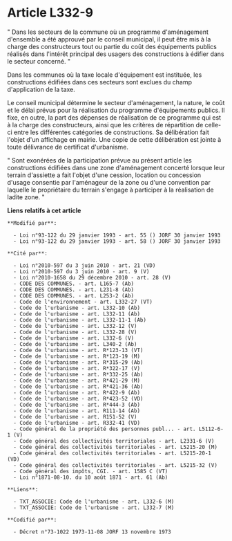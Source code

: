 # Article L332-9

" Dans les secteurs de la commune où un programme d'aménagement d'ensemble a été approuvé par le conseil municipal, il peut
être mis à la charge des constructeurs tout ou partie du coût des équipements publics réalisés dans l'intérêt principal des
usagers des constructions à édifier dans le secteur concerné. "

Dans les communes où la taxe locale d'équipement est instituée, les constructions édifiées dans ces secteurs sont exclues du
champ d'application de la taxe.

Le conseil municipal détermine le secteur d'aménagement, la nature, le coût et le délai prévus pour la réalisation du
programme d'équipements publics. Il fixe, en outre, la part des dépenses de réalisation de ce programme qui est à la charge
des constructeurs, ainsi que les critères de répartition de celle-ci entre les différentes catégories de constructions. Sa
délibération fait l'objet d'un affichage en mairie. Une copie de cette délibération est jointe à toute délivrance de
certificat d'urbanisme.

" Sont exonérées de la participation prévue au présent article les constructions édifiées dans une zone d'aménagement
concerté lorsque leur terrain d'assiette a fait l'objet d'une cession, location ou concession d'usage consentie par
l'aménageur de la zone ou d'une convention par laquelle le propriétaire du terrain s'engage à participer à la réalisation de
ladite zone. "

**Liens relatifs à cet article**

	**Modifié par**:

	  - Loi n°93-122 du 29 janvier 1993 - art. 55 () JORF 30 janvier 1993
	  - Loi n°93-122 du 29 janvier 1993 - art. 58 () JORF 30 janvier 1993

	**Cité par**:

	  - Loi n°2010-597 du 3 juin 2010 - art. 21 (VD)
	  - Loi n°2010-597 du 3 juin 2010 - art. 9 (V)
	  - Loi n°2010-1658 du 29 décembre 2010 - art. 28 (V)
	  - CODE DES COMMUNES. - art. L165-7 (Ab)
	  - CODE DES COMMUNES. - art. L231-8 (Ab)
	  - CODE DES COMMUNES. - art. L253-2 (Ab)
	  - Code de l'environnement - art. L332-27 (VT)
	  - Code de l'urbanisme - art. L332-10 (Ab)
	  - Code de l'urbanisme - art. L332-11 (Ab)
	  - Code de l'urbanisme - art. L332-11-1 (Ab)
	  - Code de l'urbanisme - art. L332-12 (V)
	  - Code de l'urbanisme - art. L332-28 (V)
	  - Code de l'urbanisme - art. L332-6 (V)
	  - Code de l'urbanisme - art. L340-2 (Ab)
	  - Code de l'urbanisme - art. R*123-13 (VT)
	  - Code de l'urbanisme - art. R*123-19 (M)
	  - Code de l'urbanisme - art. R*315-29 (Ab)
	  - Code de l'urbanisme - art. R*322-17 (V)
	  - Code de l'urbanisme - art. R*332-25 (Ab)
	  - Code de l'urbanisme - art. R*421-29 (M)
	  - Code de l'urbanisme - art. R*421-36 (Ab)
	  - Code de l'urbanisme - art. R*422-9 (Ab)
	  - Code de l'urbanisme - art. R*423-52 (VD)
	  - Code de l'urbanisme - art. R*444-3 (Ab)
	  - Code de l'urbanisme - art. R111-14 (Ab)
	  - Code de l'urbanisme - art. R151-52 (V)
	  - Code de l'urbanisme - art. R332-41 (VD)
	  - Code général de la propriété des personnes publ... - art. L5112-6-1 (V)
	  - Code général des collectivités territoriales - art. L2331-6 (V)
	  - Code général des collectivités territoriales - art. L5215-20 (M)
	  - Code général des collectivités territoriales - art. L5215-20-1 (VD)
	  - Code général des collectivités territoriales - art. L5215-32 (V)
	  - Code général des impôts, CGI. - art. 1585 C (VT)
	  - Loi n°1871-08-10. du 10 août 1871 - art. 61 (Ab)

	**Liens**:

	  - TXT_ASSOCIE: Code de l'urbanisme - art. L332-6 (M)
	  - TXT_ASSOCIE: Code de l'urbanisme - art. L332-7 (M)

	**Codifié par**:

	  - Décret n°73-1022 1973-11-08 JORF 13 novembre 1973
